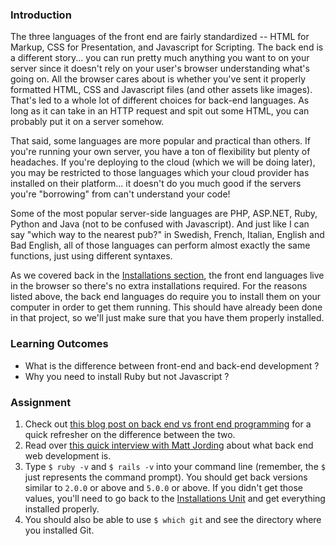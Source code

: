 ### Introduction

The three languages of the front end are fairly standardized -- HTML for Markup, CSS for Presentation, and Javascript for Scripting.  The back end is a different story... you can run pretty much anything you want to on your server since it doesn't rely on your user's browser understanding what's going on.  All the browser cares about is whether you've sent it properly formatted HTML, CSS and Javascript files (and other assets like images).  That's led to a whole lot of different choices for back-end languages.  As long as it can take in an HTTP request and spit out some HTML, you can probably put it on a server somehow.

That said, some languages are more popular and practical than others.  If you're running your own server, you have a ton of flexibility but plenty of headaches.  If you're deploying to the cloud (which we will be doing later), you may be restricted to those languages which your cloud provider has installed on their platform... it doesn't do you much good if the servers you're "borrowing" from can't understand your code!  

Some of the most popular server-side languages are PHP, ASP.NET, Ruby, Python and Java (not to be confused with Javascript).  And just like I can say "which way to the nearest pub?" in Swedish, French, Italian, English and Bad English, all of those languages can perform almost exactly the same functions, just using different syntaxes.

As we covered back in the [Installations section](https://www.theodinproject.com/courses/web-development-101/lessons/installation-overview), the front end languages live in the browser so there's no extra installations required.  For the reasons listed above, the back end languages do require you to install them on your computer in order to get them running.  This should have already been done in that project, so we'll just make sure that you have them properly installed.

### Learning Outcomes

* What is the difference between front-end and back-end development ?
* Why you need to install Ruby but not Javascript ? 

### Assignment

<div class="lesson-content__panel" markdown="1">

  1. Check out [this blog post on back end vs front end programming](http://blog.teamtreehouse.com/i-dont-speak-your-language-frontend-vs-backend) for a quick refresher on the difference between the two.
  2. Read over [this quick interview with Matt Jording](https://generalassemb.ly/blog/what-is-back-end-web-development/) about what back end web development is.
  3. Type `$ ruby -v` and `$ rails -v` into your command line (remember, the `$` just represents the command prompt).  You should get back versions similar to `2.0.0` or above and `5.0.0` or above. If you didn't get those values, you'll need to go back to the [Installations Unit](https://www.theodinproject.com/courses/web-development-101/lessons/your-first-rails-application) and get everything installed properly.  
  4. You should also be able to use `$ which git` and see the directory where you installed Git.

</div>
